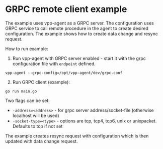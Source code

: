 # GRPC remote client example

The example uses vpp-agent as a GRPC server. The configuration uses GRPC service to call remote 
procedure in the agent to create desired configuration. The example shows how to create data change
and resync request.

How to run example:
1. Run vpp-agent with GRPC server enabled - start it with the grpc configuration file with `endpoint`
defined.

```
vpp-agent --grpc-config=/opt/vpp-agent/dev/grpc.conf
```

2. Run GRPC client (example):
```
go run main.go
```

Two flags can be set:
* `-address=<address>` - for grpc server address/socket-file (otherwise localhost will be used)
* `-socket-type=<type>` - options are tcp, tcp4, tcp6, unix or unixpacket. Defaults to tcp if not set

The example creates resync request with configuration which is then updated with data change request.
